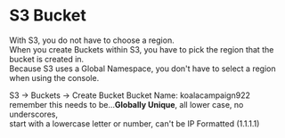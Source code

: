# S3 Bucket

With S3, you do not have to choose a region. \
When you create Buckets within S3, you have to pick the region that the bucket is created in. \
Because S3 uses a Global Namespace, you don't have to select a region when using the console.

S3 → Buckets → Create Bucket
Bucket Name: koalacampaign922 \
remember this needs to be...**Globally Unique**, all lower case, no underscores, \
start with a lowercase letter or number, can't be IP Formatted (1.1.1.1)
